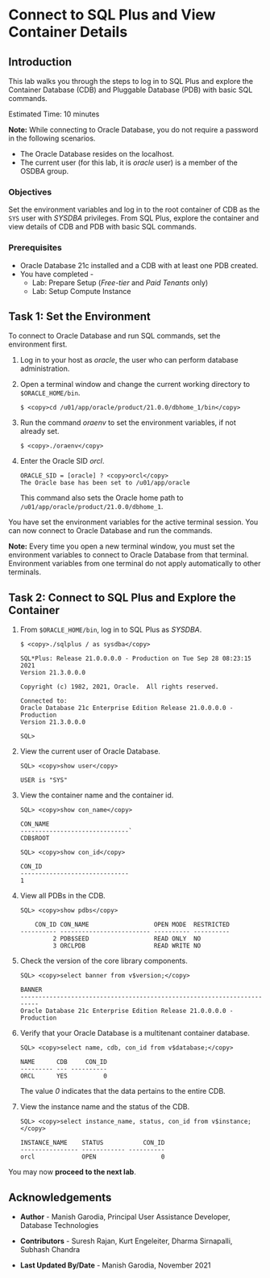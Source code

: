 # Connect to SQL Plus and View Container Details

## Introduction

This lab walks you through the steps to log in to SQL Plus and explore the Container Database (CDB) and Pluggable Database (PDB) with basic SQL commands.

Estimated Time: 10 minutes

**Note:** While connecting to Oracle Database, you do not require a password in the following scenarios.
 - The Oracle Database resides on the localhost.
 - The current user (for this lab, it is *oracle* user) is a member of the OSDBA group. 

### Objectives

Set the environment variables and log in to the root container of CDB as the `SYS` user with *SYSDBA* privileges. From SQL Plus, explore the container and view details of CDB and PDB with basic SQL commands. 

### Prerequisites

- Oracle Database 21c installed and a CDB with at least one PDB created.
- You have completed -
    - Lab: Prepare Setup (*Free-tier* and *Paid Tenants* only)
    - Lab: Setup Compute Instance

## Task 1: Set the Environment

To connect to Oracle Database and run SQL commands, set the environment first. 

1. Log in to your host as *oracle*, the user who can perform database administration.

2. Open a terminal window and change the current working directory to `$ORACLE_HOME/bin`. 

	```
	$ <copy>cd /u01/app/oracle/product/21.0.0/dbhome_1/bin</copy>
	```

3. Run the command *oraenv* to set the environment variables, if not already set.

	```
	$ <copy>./oraenv</copy>
	```

4. Enter the Oracle SID *orcl*.

	```
	ORACLE_SID = [oracle] ? <copy>orcl</copy>
	The Oracle base has been set to /u01/app/oracle
	```
	
	This command also sets the Oracle home path to `/u01/app/oracle/product/21.0.0/dbhome_1`.

You have set the environment variables for the active terminal session. You can now connect to Oracle Database and run the commands.

**Note:** Every time you open a new terminal window, you must set the environment variables to connect to Oracle Database from that terminal. Environment variables from one terminal do not apply automatically to other terminals. 

## Task 2: Connect to SQL Plus and Explore the Container

1.  From `$ORACLE_HOME/bin`, log in to SQL Plus as *SYSDBA*. 
    
    ```
	$ <copy>./sqlplus / as sysdba</copy>
	```
    
    ```
    SQL*Plus: Release 21.0.0.0.0 - Production on Tue Sep 28 08:23:15 2021 
    Version 21.3.0.0.0
    
    Copyright (c) 1982, 2021, Oracle.  All rights reserved.
    
    Connected to:
    Oracle Database 21c Enterprise Edition Release 21.0.0.0.0 - Production
    Version 21.3.0.0.0
    
    SQL>
    ```
    
2.  View the current user of Oracle Database.  

    ```
	SQL> <copy>show user</copy>

    USER is "SYS"
	```
    
3.  View the container name and the container id.

    ```
	SQL> <copy>show con_name</copy>

    CON_NAME
    ------------------------------`  
    CDB$ROOT
    ```
    
    ```
    SQL> <copy>show con_id</copy>
    
    CON_ID
    ------------------------------
    1 
	```
    
4.  View all PDBs in the CDB.

	```
	SQL> <copy>show pdbs</copy>
	```

	``` 
		CON_ID CON_NAME                  OPEN MODE  RESTRICTED
	---------- ------------------------- ---------- ----------
			 2 PDB$SEED                  READ ONLY  NO
			 3 ORCLPDB                   READ WRITE NO
	```
    
5.  Check the version of the core library components. 

    ```
	SQL> <copy>select banner from v$version;</copy>
	``` 
	```    
    BANNER
    ------------------------------------------------------------------------
    Oracle Database 21c Enterprise Edition Release 21.0.0.0.0 - Production
	```
    
6.  Verify that your Oracle Database is a multitenant container database.   

    ```
	SQL> <copy>select name, cdb, con_id from v$database;</copy>    
    ```
    ```
    NAME      CDB     CON_ID
    --------- --- ----------
    ORCL      YES          0
    ```
    
    The value *0* indicates that the data pertains to the entire CDB.
    
7.  View the instance name and the status of the CDB.

    ```
	SQL> <copy>select instance_name, status, con_id from v$instance;</copy>
	```
    ```
    INSTANCE_NAME    STATUS           CON_ID
    ---------------- ------------ ----------
    orcl             OPEN                  0
    ```

You may now **proceed to the next lab**.

## Acknowledgements

- **Author** - Manish Garodia, Principal User Assistance Developer, Database Technologies

- **Contributors** - Suresh Rajan, Kurt Engeleiter, Dharma Sirnapalli, Subhash Chandra 

- **Last Updated By/Date** - Manish Garodia, November 2021
